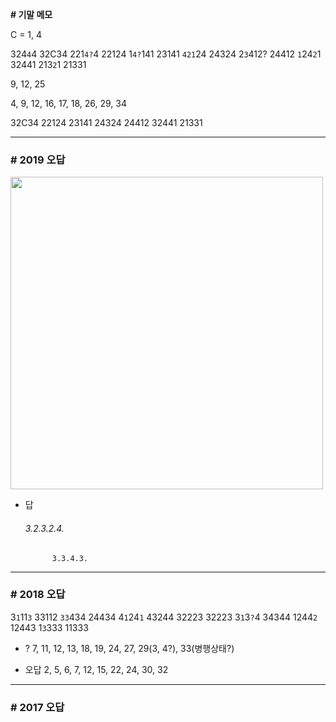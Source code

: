 **# 기말 메모**

C = 1, 4

324`4`4   32C34
221`4?`4  22124
1`4?`141  23141
`421`24   24324
2`3`412?  24412
`1`24`2`1   32441
213`2`1   21331

9, 12, 25 

4, 9, 12, 16, 17, 18, 26, 29, 34

32C34
22124
23141
24324
24412
32441
21331

___

### **# 2019 오답**
<img src="https://user-images.githubusercontent.com/66513003/121658740-97016900-cadc-11eb-9971-d8179cb45c76.png" width="500">

- 답
    ###### 3.2.3.2.4.
            3.3.4.3.

___

### **# 2018 오답**

3`1`11`3`   33112
`33`434   24434
4`1`24`1`   43244
32223   32223
3`1`3`?`4   34344
1244`2`   12443
1`3`333   11333


- ?
7, 11, 12, 13, 18, 19, 24, 27, 29(3, 4?), 33(병행상태?)

- 오답
2, 5, 6, 7, 12, 15, 22, 24, 30, 32

____

### **# 2017 오답**